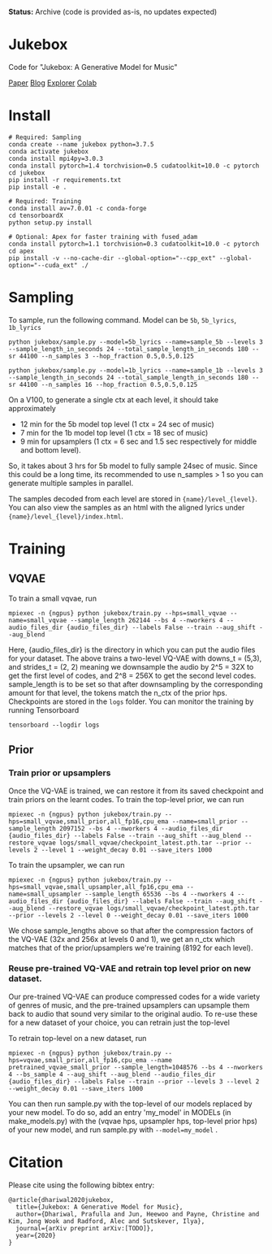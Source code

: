 **Status:** Archive (code is provided as-is, no updates expected)

# Jukebox
Code for "Jukebox: A Generative Model for Music"

[Paper](https://cdn.openai.com/jukebox.pdf) 
[Blog](https://openai.com/blog/jukebox) 
[Explorer](http://jukebox.openai.com/) 
[Colab](https://colab.research.google.com/drive/1IQcUNjxLs79YVKLF-A8ghFLCaVYHjc4v)

# Install
``` 
# Required: Sampling
conda create --name jukebox python=3.7.5
conda activate jukebox
conda install mpi4py=3.0.3
conda install pytorch=1.4 torchvision=0.5 cudatoolkit=10.0 -c pytorch
cd jukebox
pip install -r requirements.txt
pip install -e .

# Required: Training
conda install av=7.0.01 -c conda-forge 
cd tensorboardX
python setup.py install
 
# Optional: Apex for faster training with fused_adam
conda install pytorch=1.1 torchvision=0.3 cudatoolkit=10.0 -c pytorch
cd apex
pip install -v --no-cache-dir --global-option="--cpp_ext" --global-option="--cuda_ext" ./
```

# Sampling
To sample, run the following command. Model can be `5b`, `5b_lyrics`, `1b_lyrics`
``` 
python jukebox/sample.py --model=5b_lyrics --name=sample_5b --levels 3 --sample_length_in_seconds 24 --total_sample_length_in_seconds 180 --sr 44100 --n_samples 3 --hop_fraction 0.5,0.5,0.125
```
``` 
python jukebox/sample.py --model=1b_lyrics --name=sample_1b --levels 3 --sample_length_in_seconds 24 --total_sample_length_in_seconds 180 --sr 44100 --n_samples 16 --hop_fraction 0.5,0.5,0.125
```

On a V100, to generate a single ctx at each level, it should take approximately 
- 12 min for the 5b model top level (1 ctx = 24 sec of music)
- 7 min for the 1b model top level (1 ctx = 18 sec of music)
- 9 min for upsamplers (1 ctx = 6 sec and 1.5 sec respectively for middle and bottom level). 

So, it takes about 3 hrs for 5b model to fully sample 24sec of music. Since this could be a long time, its recommended to use n_samples > 1 so you can generate multiple samples in parallel.   

The samples decoded from each level are stored in `{name}/level_{level}`. You can also view the samples as an html with the aligned lyrics under `{name}/level_{level}/index.html`.

# Training
## VQVAE
To train a small vqvae, run
```
mpiexec -n {ngpus} python jukebox/train.py --hps=small_vqvae --name=small_vqvae --sample_length 262144 --bs 4 --nworkers 4 --audio_files_dir {audio_files_dir} --labels False --train --aug_shift --aug_blend
```
Here, {audio_files_dir} is the directory in which you can put the audio files for your dataset. The above trains a two-level VQ-VAE with downs_t = (5,3), and strides_t = (2, 2) meaning we downsample the audio by 2^5 = 32X to get the first level of codes, and 2^8 = 256X to get the second level codes.  
sample_length is to be set so that after downsampling by the corresponding amount for that level, the tokens match the n_ctx of the prior hps.
Checkpoints are stored in the `logs` folder. You can monitor the training by running Tensorboard
```
tensorboard --logdir logs
```
    
## Prior
### Train prior or upsamplers
Once the VQ-VAE is trained, we can restore it from its saved checkpoint and train priors on the learnt codes. 
To train the top-level prior, we can run

```
mpiexec -n {ngpus} python jukebox/train.py --hps=small_vqvae,small_prior,all_fp16,cpu_ema --name=small_prior --sample_length 2097152 --bs 4 --nworkers 4 --audio_files_dir {audio_files_dir} --labels False --train --aug_shift --aug_blend --restore_vqvae logs/small_vqvae/checkpoint_latest.pth.tar --prior --levels 2 --level 1 --weight_decay 0.01 --save_iters 1000
```

To train the upsampler, we can run
```
mpiexec -n {ngpus} python jukebox/train.py --hps=small_vqvae,small_upsampler,all_fp16,cpu_ema --name=small_upsampler --sample_length 65536 --bs 4 --nworkers 4 --audio_files_dir {audio_files_dir} --labels False --train --aug_shift --aug_blend --restore_vqvae logs/small_vqvae/checkpoint_latest.pth.tar --prior --levels 2 --level 0 --weight_decay 0.01 --save_iters 1000
```

We chose sample_lengths above so that after the compression factors of the VQ-VAE (32x and 256x at levels 0 and 1), we get an n_ctx which matches that of the prior/upsamplers we're training (8192 for each level). 

### Reuse pre-trained VQ-VAE and retrain top level prior on new dataset.
Our pre-trained VQ-VAE can produce compressed codes for a wide variety of genres of music, and the pre-trained upsamplers can upsample them back to audio that sound very similar to the original audio.
To re-use these for a new dataset of your choice, you can retrain just the top-level  

To retrain top-level on a new dataset, run
```
mpiexec -n {ngpus} python jukebox/train.py --hps=vqvae,small_prior,all_fp16,cpu_ema --name pretrained_vqvae_small_prior --sample_length=1048576 --bs 4 --nworkers 4 --bs_sample 4 --aug_shift --aug_blend --audio_files_dir {audio_files_dir} --labels False --train --prior --levels 3 --level 2 --weight_decay 0.01 --save_iters 1000
```

You can then run sample.py with the top-level of our models replaced by your new model. To do so, add an entry 'my_model' in MODELs (in make_models.py) with the (vqvae hps, upsampler hps, top-level prior hps) of your new model, and run sample.py with `--model=my_model` . 
	

# Citation

Please cite using the following bibtex entry:

```
@article{dhariwal2020jukebox,
  title={Jukebox: A Generative Model for Music},
  author={Dhariwal, Prafulla and Jun, Heewoo and Payne, Christine and Kim, Jong Wook and Radford, Alec and Sutskever, Ilya},
  journal={arXiv preprint arXiv:[TODO]},
  year={2020}
}
```